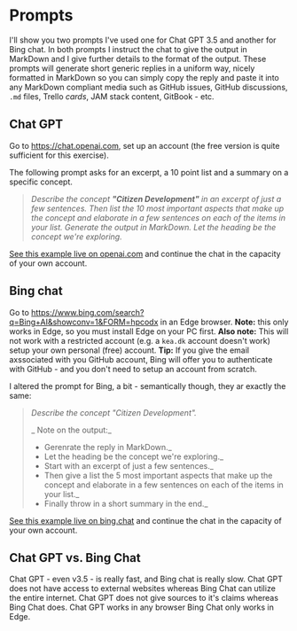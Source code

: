 # Prompts

I'll show you two prompts I've used one for Chat GPT 3.5 and another for Bing chat. In both prompts I instruct the chat to give the output in MarkDown and I give further details to the format of the output. These prompts will generate short generic replies in a uniform way, nicely formatted in MarkDown so you can simply copy the reply and paste it into any MarkDown compliant media such as GitHub issues, GitHub discussions, `.md` files, Trello _cards_, JAM stack content, GitBook - etc.

## Chat GPT

Go to https://chat.openai.com, set up an account (the free version is quite sufficient for this exercise).

The following prompt asks for an excerpt, a 10 point list and a summary on a specific concept.

> _Describe the concept **"Citizen Development"** in an excerpt of just a few sentences. Then list the 10 most important aspects that make up the concept and elaborate in a few sentences on each of the items in your list. Generate the output in MarkDown. Let the heading be the concept we're exploring._

[See this example live on openai.com](https://chat.openai.com/share/2c8f2396-078f-451a-99c7-ba8f062472e5) and continue the chat in the capacity of your own account.

## Bing chat

Go to https://www.bing.com/search?q=Bing+AI&showconv=1&FORM=hpcodx in an Edge browser. **Note:** this only works in Edge, so you must install Edge on your PC first. **Also note:** This will not work with a restricted account (e.g. a `kea.dk` account doesn't work) setup your own personal (free) account. **Tip:** If you give the email axssociated with you GitHub account, Bing will offer you to authenticate with GitHub - and you don't need to setup an account from scratch.

I altered the prompt for Bing, a bit - semantically though, they ar exactly the same:

> _Describe the concept "Citizen Development"._
>
>_ Note on the output:_
>- Gerenrate the reply in MarkDown._
>- Let the heading be the concept we're exploring._
>- Start with an excerpt of just a few sentences._
>- Then give a list the 5 most important aspects that make up the concept and elaborate in a few sentences on each of the items in your list._
>- Finally throw in a short summary in the end._

[See this example live on bing.chat](https://sl.bing.net/ewghCHrizRc) and continue the chat in the capacity of your own account.

## Chat GPT vs. Bing Chat

Chat GPT - even v3.5 - is really fast, and Bing chat is really slow.
Chat GPT does not have access to external websites whereas Bing Chat can utilize the entire internet.
Chat GPT does not give sources to it's claims whereas Bing Chat does.
Chat GPT works in any browser Bing Chat only works in Edge.







